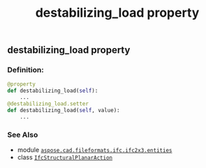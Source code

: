 ﻿---
title: destabilizing_load property
second_title: Aspose.CAD for Python via .NET API References
description: 
type: docs
weight: 80
url: /python-net/aspose.cad.fileformats.ifc.ifc2x3.entities/ifcstructuralplanaraction/destabilizing_load/
is_root: false
---

## destabilizing_load property

### Definition:
```python
@property
def destabilizing_load(self):
    ...
@destabilizing_load.setter
def destabilizing_load(self, value):
    ...
```

### See Also
* module [`aspose.cad.fileformats.ifc.ifc2x3.entities`](../../)
* class [`IfcStructuralPlanarAction`](/cad/python-net/aspose.cad.fileformats.ifc.ifc2x3.entities/ifcstructuralplanaraction)
